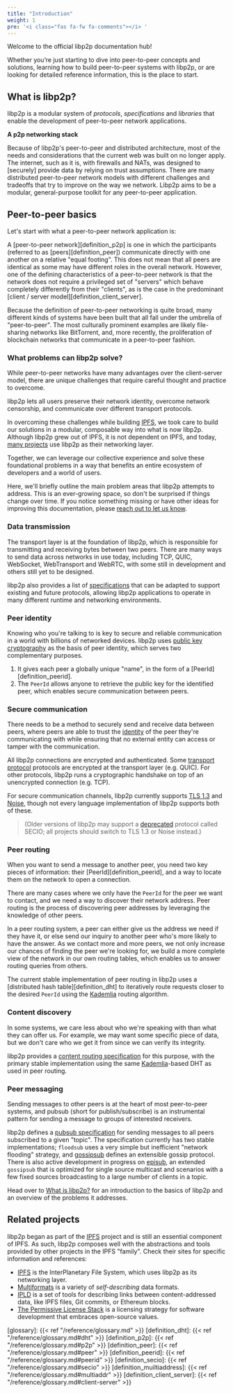 ```yaml
---
title: "Introduction"
weight: 1
pre: '<i class="fas fa-fw fa-comments"></i> '
---
```


Welcome to the official libp2p documentation hub!

Whether you’re just starting to dive into peer-to-peer concepts and 
solutions, learning how to build peer-to-peer systems with libp2p, or 
are looking for detailed reference information, this is the place to 
start.

## What is libp2p?

libp2p is a modular system of *protocols*, *specifications* and *libraries* 
that enable the development of peer-to-peer network applications. 

**A p2p networking stack**

Because of libp2p's peer-to-peer and distributed architecture, most of the 
needs and considerations that the current web was built on no longer apply.
The internet, such as it is, with firewalls and NATs, was designed to [securely] 
provide data by relying on trust assumptions. There are many distributed
peer-to-peer network models with different challenges and tradeoffs that try
to improve on the way we network. Libp2p aims to be a modular, general-purpose 
toolkit for any peer-to-peer application.

## Peer-to-peer basics

Let's start with what a peer-to-peer network application is:

A [peer-to-peer network][definition_p2p] is one in which the participants 
(referred to as [peers][definition_peer]) communicate directly with one another 
on a relative "equal footing". This does not mean that all peers are identical 
as some may have different roles in the overall network. However, one of the 
defining characteristics of a peer-to-peer network is that the network does not 
require a privileged set of "servers" which behave completely differently from 
their "clients", as is the case in the predominant 
[client / server model][definition_client_server].

Because the definition of peer-to-peer networking is quite broad, many different 
kinds of systems have been built that all fall under the umbrella of "peer-to-peer". 
The most culturally prominent examples are likely file-sharing networks like BitTorrent, 
and, more recently, the proliferation of blockchain networks that communicate in a 
peer-to-peer fashion.

### What problems can libp2p solve?

While peer-to-peer networks have many advantages over the client-server model, 
there are unique challenges that require careful thought and practice to overcome.

libp2p lets all users preserve their network identity, overcome network censorship, 
and communicate over different transport protocols.

In overcoming these challenges while building [IPFS](https://ipfs.io),
we took care to build our solutions in a modular, composable way into what is 
now libp2p. Although libp2p grew out of IPFS, it is not dependent on IPFS, and 
today, [many projects][built_with_libp2p] use libp2p as their networking layer. 

Together, we can leverage our collective experience and solve these foundational 
problems in a way that benefits an entire ecosystem of developers and a world of users.

Here, we'll briefly outline the main problem areas that libp2p attempts to address. 
This is an ever-growing space, so don't be surprised if things change over time. 
If you notice something missing or have other ideas for improving this documentation, 
please [reach out to let us know][help_improve_docs].

### Data transmission

The transport layer is at the foundation of libp2p, which is responsible for 
transmitting and receiving bytes between two peers. There are many 
ways to send data across networks in use today, including TCP, QUIC, WebSocket,
WebTransport and WebRTC, with some still in development and others still yet 
to be designed. 

libp2p also provides a list of [specifications](https://github.com/libp2p/specs) 
that can be adapted to support existing and future protocols, allowing libp2p applications 
to operate in many different runtime and networking environments.

### Peer identity

Knowing who you're talking to is key to secure and reliable communication in a world 
with billions of networked devices. libp2p uses 
[public key cryptography](https://en.wikipedia.org/wiki/Public-key_cryptography) 
as the basis of peer identity, which serves two complementary purposes.

1. It gives each peer a globally unique "name", in the form of a 
   [PeerId][definition_peerid]. 
2. The `PeerId` allows anyone to retrieve the public key for the identified 
   peer, which enables secure communication between peers.

### Secure communication

There needs to be a method to securely send and receive data between peers, 
where peers are able to trust the [identity](#peer-identity) of the peer they're
communicating with while ensuring that no external entity can access or tamper with
the communication.

All libp2p connections are encrypted and authenticated. Some [transport protocol](#transport) 
protocols are encrypted at the transport layer (e.g. QUIC). For other protocols, libp2p runs 
a cryptographic handshake on top of an unencrypted connection (e.g. TCP).

For secure communication channels, libp2p currently supports 
[TLS 1.3](https://www.ietf.org/blog/tls13/) and [Noise](https://noiseprotocol.org/), 
though not every language implementation of libp2p supports both of these. 

> (Older versions of libp2p may support a 
> [deprecated](https://blog.ipfs.io/2020-08-07-deprecating-secio/) protocol called SECIO; 
> all projects should switch to TLS 1.3 or Noise instead.)

### Peer routing

When you want to send a message to another peer, you need two key pieces 
of information: their [PeerId][definition_peerid], and a way to locate them 
on the network to open a connection.

There are many cases where we only have the `PeerId` for the peer we want to 
contact, and we need a way to discover their network address. Peer routing is 
the process of discovering peer addresses by leveraging the knowledge of other 
peers.

In a peer routing system, a peer can either give us the address we need if they 
have it, or else send our inquiry to another peer who's more likely to have the 
answer. As we contact more and more peers, we not only increase our chances of 
finding the peer we're looking for, we build a more complete view of the network 
in our own routing tables, which enables us to answer routing queries from others.

The current stable implementation of peer routing in libp2p uses a 
[distributed hash table][definition_dht] to iteratively route requests closer 
to the desired `PeerId` using the [Kademlia][wiki_kademlia] routing algorithm.

### Content discovery

In some systems, we care less about who we're speaking with than what they can offer us. 
For example, we may want some specific piece of data, but we don't care who we get it from 
since we can verify its integrity.

libp2p provides a [content routing specification][spec_content_routing] for this 
purpose, with the primary stable implementation using the same 
[Kademlia][wiki_kademlia]-based DHT as used in peer routing.

### Peer messaging

Sending messages to other peers is at the heart of most peer-to-peer systems, 
and pubsub (short for publish/subscribe) is an instrumental pattern for sending 
a message to groups of interested receivers.

libp2p defines a [pubsub specification][spec_pubsub] for sending messages to all 
peers subscribed to a given "topic". The specification currently has two stable 
implementations; `floodsub` uses a very simple but inefficient  "network flooding" 
strategy, and [gossipsub](https://github.com/libp2p/specs/tree/master/pubsub/gossipsub) 
defines an extensible gossip protocol.  There is also active development in progress on 
[episub](https://github.com/libp2p/specs/blob/master/pubsub/gossipsub/episub.md), an 
extended `gossipsub` that is optimized for single source multicast and scenarios with a 
few fixed sources broadcasting to a large number of clients in a topic.

Head over to [What is libp2p?](/introduction/what-is-libp2p/) for an introduction to 
the basics of libp2p and an overview of the problems it addresses.

## Related projects

libp2p began as part of the [IPFS](https://ipfs.io) project and is still an 
essential component of IPFS. As such, libp2p composes well with the abstractions 
and tools provided by other projects in the IPFS "family". Check their sites for 
specific information and references:

- [IPFS](https://libp2p.io) is the InterPlanetary File System, which uses libp2p as 
  its networking layer.
- [Multiformats](https://multiformats.io) is a variety of *self-describing* data formats.
- [IPLD](https://ipld.io) is a set of tools for describing links between content-addressed 
  data, like IPFS files, Git commits, or Ethereum blocks.
- [The Permissive License Stack](https://protocol.ai/blog/announcing-the-permissive-license-stack) 
  is a licensing strategy for software development that embraces open-source values.

[glossary]: {{< ref "/reference/glossary.md" >}}
[definition_dht]: {{< ref "/reference/glossary.md#dht" >}}
[definition_p2p]: {{< ref "/reference/glossary.md#p2p" >}}
[definition_peer]: {{< ref "/reference/glossary.md#peer" >}}
[definition_peerid]: {{< ref "/reference/glossary.md#peerid" >}}
[definition_secio]: {{< ref "/reference/glossary.md#secio" >}}
[definition_muiltiaddress]: {{< ref "/reference/glossary.md#multiaddr" >}}
[definition_client_server]: {{< ref "/reference/glossary.md#client-server" >}}

[spec_content_routing]: https://github.com/libp2p/specs/blob/master/kad-dht/README.md
[spec_pubsub]: https://github.com/libp2p/specs/blob/master/pubsub/README.md
[built_with_libp2p]: https://discuss.libp2p.io/c/ecosystem-community
[help_improve_docs]: https://github.com/libp2p/docs/issues
[wiki_kademlia]: https://en.wikipedia.org/wiki/Kademlia
